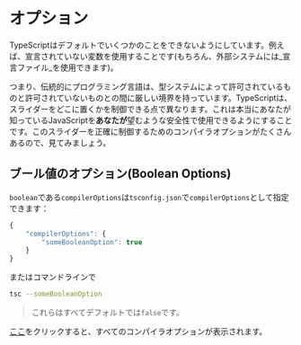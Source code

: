 # オプション

TypeScriptはデフォルトでいくつかのことをできないようにしています。例えば、宣言されていない変数を使用することです\(もちろん、外部システムには_宣言ファイル_を使用できます\)。

つまり、伝統的にプログラミング言語は、型システムによって許可されているものと許可されていないものとの間に厳しい境界を持っています。TypeScriptは、スライダーをどこに置くかを制御できる点で異なります。これは本当にあなたが知っているJavaScriptを**あなたが**望むような安全性で使用できるようにすることです。このスライダーを正確に制御するためのコンパイラオプションがたくさんあるので、見てみましょう。

## ブール値のオプション\(Boolean Options\)

`boolean`である`compilerOptions`は`tsconfig.json`で`compilerOptions`として指定できます：

```javascript
{
    "compilerOptions": {
        "someBooleanOption": true
    }
}
```

またはコマンドラインで

```bash
tsc --someBooleanOption
```

> これらはすべてデフォルトでは`false`です。

[ここ](https://www.typescriptlang.org/docs/handbook/compiler-options.html)をクリックすると、すべてのコンパイラオプションが表示されます。

